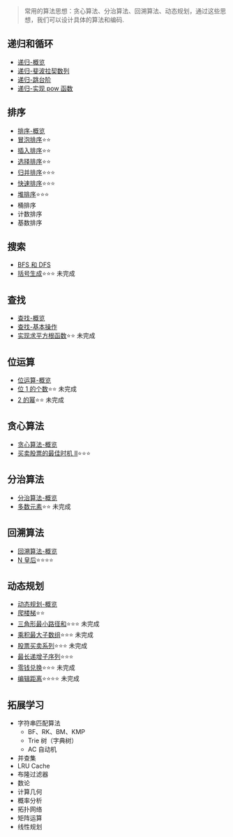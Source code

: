 > 常用的算法思想：贪心算法、分治算法、回溯算法、动态规划，通过这些思想，我们可以设计具体的算法和编码.

## 递归和循环

- [递归-概览](./recursion/intro.md)
- [递归-斐波拉契数列](./recursion/fibonacci.md)
- [递归-跳台阶](./recursion/jumpFloor.md)
- [递归-实现 pow 函数](./recursion/pow.md)

## 排序

- [排序-概览](./sort/intro.md)
- [冒泡排序](./sort/bubbleSort.md)⭐⭐
- [插入排序](./sort/insertionSort.md)⭐⭐
- [选择排序](./sort/selectionSort.md)⭐⭐
- [归并排序](./sort/mergeSort.md)⭐⭐⭐
- [快速排序](./sort/quickSort.md)⭐⭐⭐
- [堆排序](./sort/heapSort.md)⭐⭐⭐
- 桶排序
- 计数排序
- 基数排序

## 搜索

- [BFS 和 DFS](./search/bfsanddfs.md)
- [括号生成](./search/generateParenthesis.md)⭐⭐⭐ 未完成

## 查找

- [查找-概览](./find/intro.md)
- [查找-基本操作](./find/basicOperation.md)
- [实现求平方根函数](./find/mySqrt.md)⭐⭐ 未完成

## 位运算

- [位运算-概览](./bit/intro.md)
- [位 1 的个数](./bit/hammingWeight.md)⭐⭐ 未完成
- [2 的幂](./bit/isPowerOfTwo.md)⭐⭐ 未完成

## 贪心算法

- [贪心算法-概览](./greedy/intro.md)
- [买卖股票的最佳时机 II](./greedy/maxProfit.md)⭐⭐⭐

## 分治算法

- [分治算法-概览](./divideAndConquer/intro.md)
- [多数元素](./divideAndConquer/majorityElement.md)⭐⭐ 未完成

## 回溯算法

- [回溯算法-概览](./backTranking/intro.md)
- [N 皇后](./backTranking/solveNQueens.md)⭐⭐⭐⭐

## 动态规划

- [动态规划-概览](./dynamicProgramming/intro.md)
- [爬楼梯](./backTranking/climbStairs.md)⭐⭐
- [三角形最小路径和](./backTranking/minimumTotal.md)⭐⭐⭐ 未完成
- [乘积最大子数组](./backTranking/maxProduct.md)⭐⭐⭐ 未完成
- [股票买卖系列](./backTranking/stock.md)⭐⭐⭐ 未完成
- [最长递增子序列](./backTranking/lengthOfLIS.md)⭐⭐⭐
- [零钱兑换](./backTranking/coinChange.md)⭐⭐⭐ 未完成
- [编辑距离](./backTranking/minDistance.md)⭐⭐⭐⭐ 未完成

## 拓展学习

- 字符串匹配算法
  - BF、RK、BM、KMP
  - Trie 树（字典树）
  - AC 自动机
- 并查集
- LRU Cache
- 布隆过滤器
- 数论
- 计算几何
- 概率分析
- 拓扑网络
- 矩阵运算
- 线性规划
